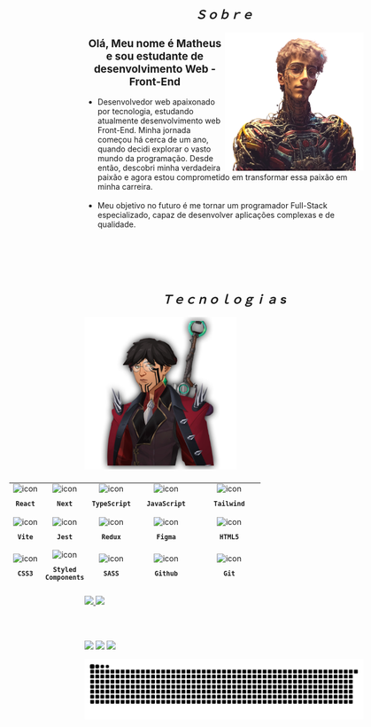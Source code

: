 

<div align="center">
  <h2 align="center">&ensp; <i>Ｓｏｂｒｅ</i> &ensp;</h2>

  <img align="right" width="250px" height="250px" src="./images/cyber-punk.png">
    <h2 style='font-size:19px;'>Olá, Meu nome é Matheus e sou estudante de desenvolvimento Web - Front-End</h2>

  <ul align="left">
    <li>Desenvolvedor web apaixonado por tecnologia, estudando atualmente desenvolvimento web Front-End. Minha jornada começou há cerca de um ano, quando decidi explorar o vasto mundo da programação. Desde então, descobri minha verdadeira paixão e agora estou comprometido em transformar essa paixão em minha carreira.</li>
    <br>
    <li>Meu objetivo no futuro é me tornar um programador Full-Stack especializado, capaz de desenvolver aplicações complexas e de qualidade.</li>
  </ul>
  <br><br><br><br>
</div>


  <h2 align="center">&ensp; <i>Ｔｅｃｎｏｌｏｇｉａ s</i> &ensp;</h2>

  <img align="left" height="275px" width="275px" alt="" src="./images/avatar.png" />

  <table align="right" height="200px" width="275px" style="width: 650px; padding: 10px 0px 10px 10px;  list-style:none;">
  <tr>
    <td align="center">
      <img src="https://skillicons.dev/icons?i=react" width="40px" alt=" icon"/><br>
      <sub>
        <b>
          <pre>React</pre>
        </b>
      </sub>
    </td>
    <td align="center">
      <img src="https://skillicons.dev/icons?i=next" width="40px" alt=" icon"/><br>
      <sub>
        <b>
          <pre>Next</pre>
        </b>
      </sub>
    </td>
    <td align="center">
      <img src="https://skillicons.dev/icons?i=typescript" width="40px" alt=" icon"/><br>
      <sub>
        <b>
          <pre>TypeScript</pre>
        </b>
      </sub>
    </td>
    <td align="center">
      <img src="https://skillicons.dev/icons?i=javascript" width="40px" alt=" icon"/><br>
      <sub>
        <b>
          <pre>JavaScript</pre>
        </b>
      </sub>
    </td>
    <td align="center" width="100px;">
      <img src="https://skillicons.dev/icons?i=tailwind" width="40px" alt=" icon"/><br>
      <sub>
        <b>
          <pre>Tailwind</pre>
        </b>
      </sub>
    </td>
  </tr>  
  <tr>
    <td align="center">
      <img src="https://skillicons.dev/icons?i=vite" width="40px" alt=" icon"/><br>
      <sub>
        <b>
          <pre>Vite</pre>
        </b>
      </sub>
    </td>
    <td align="center">
      <img src="https://skillicons.dev/icons?i=jest" width="40px" alt=" icon"/><br>
      <sub>
        <b>
          <pre>Jest</pre>
        </b>
      </sub>
    </td>
    <td align="center">
      <img src="https://skillicons.dev/icons?i=redux" width="40px" alt=" icon"/><br>
      <sub>
        <b>
          <pre>Redux</pre>
        </b>
      </sub>
    </td>
    <td align="center" width="100px;">
      <img src="https://skillicons.dev/icons?i=figma" width="40px" alt=" icon"/><br>
      <sub>
        <b>
          <pre>Figma</pre>
        </b>
      </sub>
    </td>
    <td align="center">
      <img src="https://skillicons.dev/icons?i=html" width="40px" alt=" icon"/><br>
      <sub>
        <b>
          <pre>HTML5</pre>
        </b>
      </sub>
    </td>
  </tr>
  <tr>  
    <td align="center">
      <img src="https://skillicons.dev/icons?i=css" width="40px" alt=" icon"/><br>
      <sub>
        <b>
          <pre>CSS3</pre>
        </b>
      </sub>
    </td>
    <td align="center">
      <img src="https://skillicons.dev/icons?i=styledcomponents" width="40px" alt=" icon"/><br>
      <sub>
        <b>
          <pre>Styled<br>Components</pre>
        </b>
      </sub>
    </td>
    <td align="center">
      <img src="https://skillicons.dev/icons?i=sass" width="40px" alt=" icon"/><br>
      <sub>
        <b>
          <pre>SASS</pre>
        </b>
      </sub>
    </td>
    <td align="center">
      <img src="https://skillicons.dev/icons?i=github" width="40px" alt=" icon"/><br>
      <sub>
        <b>
          <pre>Github</pre>
        </b>
      </sub>
    </td>
    <td align="center">
      <img src="https://skillicons.dev/icons?i=git" width="40px" alt=" icon"/><br>
      <sub>
        <b>
          <pre>Git</pre>
        </b>
      </sub>
    </td>
  </tr>  
  </table>

  <br><br><br><br><br><br><br><br><br><br><br><br><br><br><br>


  <div>
  <a href="https://github.com/mattzu22">
  <img height="180em" src="https://github-readme-stats.vercel.app/api?username=mattzu22&show_icons=true&theme=tokyonight&include_all_commits=true&count_private=true"/>
  <img height="180em" src="https://github-readme-stats.vercel.app/api/top-langs/?username=mattzu22&layout=compact&langs_count=6&theme=tokyonight"/>
</div>

 
<br><br>

<div> 
  <a href="https://instagram.com/mattzu.22" target="_blank"><img src="https://img.shields.io/badge/-Instagram-%23E4405F?style=for-the-badge&logo=instagram&logoColor=white" target="_blank"></a>
  <a href = "mailto:matheusg3.201168@gmail.com"><img src="https://img.shields.io/badge/-Gmail-%23333?style=for-the-badge&logo=gmail&logoColor=white" target="_blank"></a>
  <a href="https://www.linkedin.com/in/matheus-macedo-422b78235/" target="_blank"><img src="https://img.shields.io/badge/-LinkedIn-%230077B5?style=for-the-badge&logo=linkedin&logoColor=white" target="_blank"></a> 
 
  ![Snake animation](https://github.com/mattzu22/mattzu22/blob/output/github-contribution-grid-snake.svg)

  </div>


